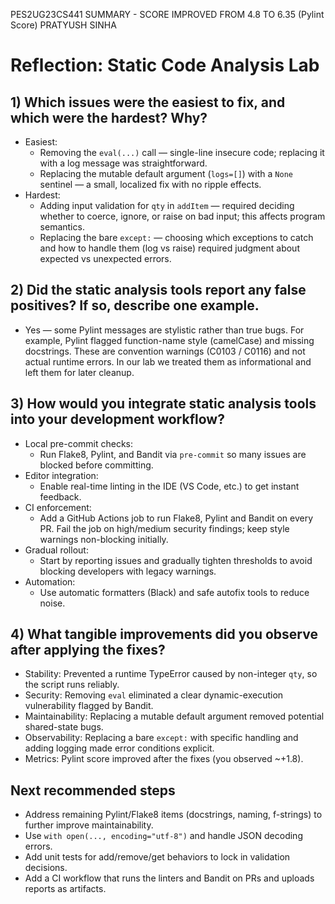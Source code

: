 
PES2UG23CS441
SUMMARY - SCORE IMPROVED FROM 4.8 TO 6.35  (Pylint Score)
PRATYUSH SINHA

# Reflection: Static Code Analysis Lab

## 1) Which issues were the easiest to fix, and which were the hardest? Why?
- Easiest:
  - Removing the `eval(...)` call — single-line insecure code; replacing it with a log message was straightforward.
  - Replacing the mutable default argument (`logs=[]`) with a `None` sentinel — a small, localized fix with no ripple effects.
- Hardest:
  - Adding input validation for `qty` in `addItem` — required deciding whether to coerce, ignore, or raise on bad input; this affects program semantics.
  - Replacing the bare `except:` — choosing which exceptions to catch and how to handle them (log vs raise) required judgment about expected vs unexpected errors.

## 2) Did the static analysis tools report any false positives? If so, describe one example.
- Yes — some Pylint messages are stylistic rather than true bugs. For example, Pylint flagged function-name style (camelCase) and missing docstrings. These are convention warnings (C0103 / C0116) and not actual runtime errors. In our lab we treated them as informational and left them for later cleanup.

## 3) How would you integrate static analysis tools into your development workflow?
- Local pre-commit checks:
  - Run Flake8, Pylint, and Bandit via `pre-commit` so many issues are blocked before committing.
- Editor integration:
  - Enable real-time linting in the IDE (VS Code, etc.) to get instant feedback.
- CI enforcement:
  - Add a GitHub Actions job to run Flake8, Pylint and Bandit on every PR. Fail the job on high/medium security findings; keep style warnings non-blocking initially.
- Gradual rollout:
  - Start by reporting issues and gradually tighten thresholds to avoid blocking developers with legacy warnings.
- Automation:
  - Use automatic formatters (Black) and safe autofix tools to reduce noise.

## 4) What tangible improvements did you observe after applying the fixes?
- Stability: Prevented a runtime TypeError caused by non-integer `qty`, so the script runs reliably.
- Security: Removing `eval` eliminated a clear dynamic-execution vulnerability flagged by Bandit.
- Maintainability: Replacing a mutable default argument removed potential shared-state bugs.
- Observability: Replacing a bare `except:` with specific handling and adding logging made error conditions explicit.
- Metrics: Pylint score improved after the fixes (you observed ~+1.8).

## Next recommended steps
- Address remaining Pylint/Flake8 items (docstrings, naming, f-strings) to further improve maintainability.
- Use `with open(..., encoding="utf-8")` and handle JSON decoding errors.
- Add unit tests for add/remove/get behaviors to lock in validation decisions.
- Add a CI workflow that runs the linters and Bandit on PRs and uploads reports as artifacts.